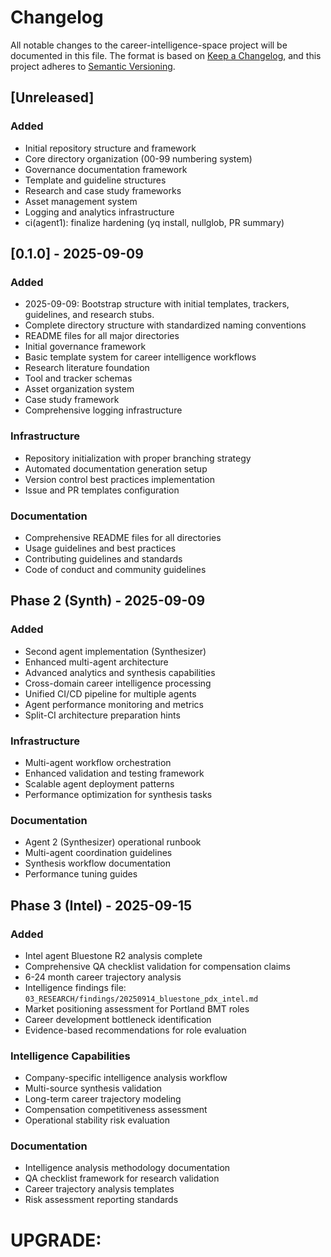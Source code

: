 # Changelog

All notable changes to the career-intelligence-space project will be documented in this file.
The format is based on [Keep a Changelog](https://keepachangelog.com/en/1.0.0/), and this project adheres to [Semantic Versioning](https://semver.org/spec/v2.0.0.html).

## [Unreleased]

### Added
- Initial repository structure and framework
- Core directory organization (00-99 numbering system)
- Governance documentation framework
- Template and guideline structures
- Research and case study frameworks
- Asset management system
- Logging and analytics infrastructure
- ci(agent1): finalize hardening (yq install, nullglob, PR summary)

## [0.1.0] - 2025-09-09

### Added
- 2025-09-09: Bootstrap structure with initial templates, trackers, guidelines, and research stubs.
- Complete directory structure with standardized naming conventions
- README files for all major directories
- Initial governance framework
- Basic template system for career intelligence workflows
- Research literature foundation
- Tool and tracker schemas
- Asset organization system
- Case study framework
- Comprehensive logging infrastructure

### Infrastructure
- Repository initialization with proper branching strategy
- Automated documentation generation setup
- Version control best practices implementation
- Issue and PR templates configuration

### Documentation
- Comprehensive README files for all directories
- Usage guidelines and best practices
- Contributing guidelines and standards
- Code of conduct and community guidelines

## Phase 2 (Synth) - 2025-09-09

### Added
- Second agent implementation (Synthesizer)
- Enhanced multi-agent architecture
- Advanced analytics and synthesis capabilities
- Cross-domain career intelligence processing
- Unified CI/CD pipeline for multiple agents
- Agent performance monitoring and metrics
- Split-CI architecture preparation hints

### Infrastructure
- Multi-agent workflow orchestration
- Enhanced validation and testing framework
- Scalable agent deployment patterns
- Performance optimization for synthesis tasks

### Documentation
- Agent 2 (Synthesizer) operational runbook
- Multi-agent coordination guidelines
- Synthesis workflow documentation
- Performance tuning guides

## Phase 3 (Intel) - 2025-09-15

### Added
- Intel agent Bluestone R2 analysis complete
- Comprehensive QA checklist validation for compensation claims
- 6-24 month career trajectory analysis
- Intelligence findings file: `03_RESEARCH/findings/20250914_bluestone_pdx_intel.md`
- Market positioning assessment for Portland BMT roles
- Career development bottleneck identification
- Evidence-based recommendations for role evaluation

### Intelligence Capabilities
- Company-specific intelligence analysis workflow
- Multi-source synthesis validation
- Long-term career trajectory modeling
- Compensation competitiveness assessment
- Operational stability risk evaluation

### Documentation
- Intelligence analysis methodology documentation
- QA checklist framework for research validation
- Career trajectory analysis templates
- Risk assessment reporting standards

# UPGRADE:
